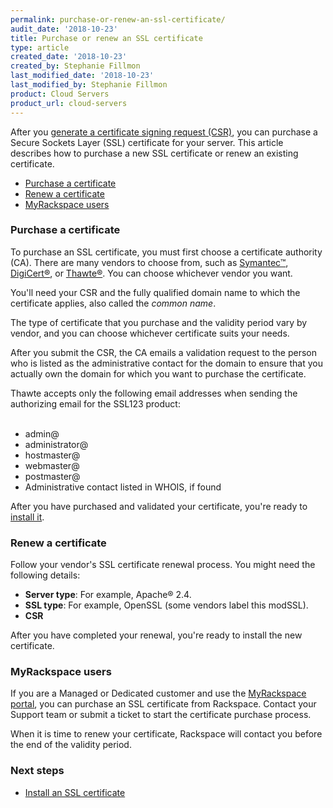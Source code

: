 ```yaml
---
permalink: purchase-or-renew-an-ssl-certificate/
audit_date: '2018-10-23'
title: Purchase or renew an SSL certificate
type: article
created_date: '2018-10-23'
created_by: Stephanie Fillmon
last_modified_date: '2018-10-23'
last_modified_by: Stephanie Fillmon
product: Cloud Servers
product_url: cloud-servers
---
```


After you [generate a certificate signing request (CSR)](/how-to/generate-a-csr), you can purchase a Secure Sockets Layer (SSL) certificate for your server. This article describes how to purchase a new SSL certificate or renew an existing certificate.

- [Purchase a certificate](#purchase-a-certificate)
- [Renew a certificate](#renew-a-certificate)
- [MyRackspace users](#myrackspace-users)

### Purchase a certificate

To purchase an SSL certificate, you must first choose a certificate authority (CA). There are many vendors to choose from, such as [Symantec&trade;](https://www.websecurity.symantec.com/ssl-certificate), [DigiCert&reg;](https://www.digicert.com/), or [Thawte&reg;](https://www.thawte.com/). You can choose whichever vendor you want.

You'll need your CSR and the fully qualified domain name to which the certificate applies, also called the *common name*.

The type of certificate that you purchase and the validity period vary by vendor, and you can choose whichever certificate suits your needs.

After you submit the CSR, the CA emails a validation request to the person who is listed as the administrative contact for the domain to ensure that you actually own the domain for which you want to purchase the certificate.

Thawte accepts only the following email addresses when sending the authorizing email for the SSL123 product:<br/><br/><ul><li>admin@</li><li>administrator@</li><li>hostmaster@</li><li>webmaster@</li><li>postmaster@</li><li>Administrative contact listed in WHOIS, if found</li></ul>

After you have purchased and validated your certificate, you're ready to [install it](/how-to/install-an-ssl-certificate).

### Renew a certificate

Follow your vendor's SSL certificate renewal process. You might
need the following details:

-   **Server type**: For example, Apache&reg; 2.4.
-   **SSL type**: For example, OpenSSL (some vendors label this modSSL).
-   **CSR**

After you have completed your renewal, you're ready to install the new certificate.

### MyRackspace users

If you are a Managed or Dedicated customer and use the [MyRackspace portal](https://login.rackspace.com/), you can purchase an SSL certificate from Rackspace. Contact your Support team or submit a ticket to start the certificate purchase process.

When it is time to renew your certificate, Rackspace will contact you before the end of the validity period.

### Next steps

- [Install an SSL certificate](/how-to/install-an-ssl-certificate)
